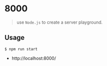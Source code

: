 # 8000
> use `Node.js` to create a server playground.


## Usage

```
$ npm run start
```

* http://localhost:8000/